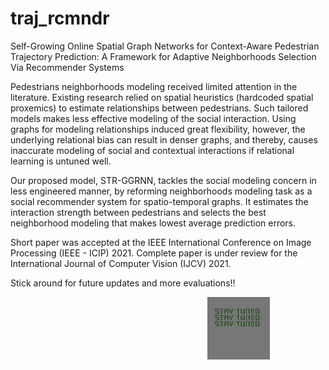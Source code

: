 # traj_rcmndr
Self-Growing Online Spatial Graph Networks for Context-Aware Pedestrian Trajectory Prediction: A Framework for Adaptive Neighborhoods Selection Via Recommender Systems

Pedestrians neighborhoods modeling received limited attention in the literature. 
Existing research relied on spatial heuristics (hardcoded spatial proxemics) to estimate relationships between pedestrians. Such tailored models makes less effective modeling 
of the social interaction. Using graphs for modeling relationships induced great flexibility, however, the underlying relational bias can result in denser graphs, and thereby, 
causes inaccurate modeling of social and contextual interactions if relational learning is untuned well.

Our proposed model, STR-GGRNN, tackles the social modeling concern in less engineered manner, by reforming neighborhoods modeling task as a social recommender system for 
spatio-temporal graphs. It estimates the interaction strength between pedestrians and selects the best neighborhood modeling that makes lowest average prediction errors.  


Short paper was accepted at the IEEE International Conference on Image Processing (IEEE - ICIP) 2021.
Complete paper is under review for the International Journal of Computer Vision (IJCV) 2021.

Stick around for future updates and more evaluations!! 
<div style='text-align:center; margin-left:45%'>
  <img src='/stay_tuned_gif.gif'/, width=100px, height=100px>
</div>



<!-- ![Stay Tuned](/stay_tuned_gif.gif) -->
